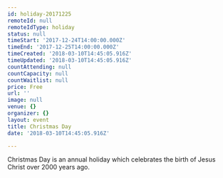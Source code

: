 ```yaml
---
id: holiday-20171225
remoteId: null
remoteIdType: holiday
status: null
timeStart: '2017-12-24T14:00:00.000Z'
timeEnd: '2017-12-25T14:00:00.000Z'
timeCreated: '2018-03-10T14:45:05.916Z'
timeUpdated: '2018-03-10T14:45:05.916Z'
countAttending: null
countCapacity: null
countWaitlist: null
price: Free
url: ''
image: null
venue: {}
organizer: {}
layout: event
title: Christmas Day
date: '2018-03-10T14:45:05.916Z'

---
```

Christmas Day is an annual holiday which celebrates the birth of Jesus Christ over 2000 years ago.

